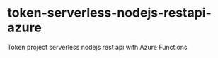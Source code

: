 # token-serverless-nodejs-restapi-azure
Token project serverless nodejs rest api with Azure Functions
